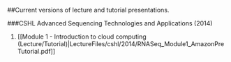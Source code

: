 ##Current versions of lecture and tutorial presentations.

###CSHL Advanced Sequencing Technologies and Applications (2014)

1. [[Module 1 - Introduction to cloud computing (Lecture/Tutorial)|LectureFiles/cshl/2014/RNASeq_Module1_AmazonPreTutorial.pdf]]
